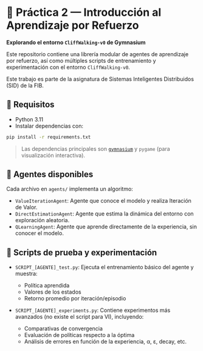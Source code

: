 
# 🧠 Práctica 2 — Introducción al Aprendizaje por Refuerzo

**Explorando el entorno `CliffWalking-v0` de Gymnasium**

Este repositorio contiene una librería modular de agentes de aprendizaje por refuerzo, así como múltiples scripts de entrenamiento y experimentación con el entorno `CliffWalking-v0`.

Este trabajo es parte de la asignatura de Sistemas Inteligentes Distribuidos (SID) de la FIB.

## 🚀 Requisitos

* Python 3.11
* Instalar dependencias con:

```bash
pip install -r requirements.txt
```

> Las dependencias principales son [`gymnasium`](https://gymnasium.farama.org/) y `pygame` (para visualización interactiva).

## 🧠 Agentes disponibles

Cada archivo en `agents/` implementa un algoritmo:

* `ValueIterationAgent`: Agente que conoce el modelo y realiza Iteración de Valor.
* `DirectEstimationAgent`: Agente que estima la dinámica del entorno con exploración aleatoria.
* `QLearningAgent`: Agente que aprende directamente de la experiencia, sin conocer el modelo.

## 🧪 Scripts de prueba y experimentación

* `SCRIPT_[AGENTE]_test.py`:
  Ejecuta el entrenamiento básico del agente y muestra:

  * Política aprendida
  * Valores de los estados
  * Retorno promedio por iteración/episodio

* `SCRIPT_[AGENTE]_experiments.py`:
  Contiene experimentos más avanzados (no existe el script para VI), incluyendo:

  * Comparativas de convergencia
  * Evaluación de políticas respecto a la óptima
  * Análisis de errores en función de la experiencia, α, ε, decay, etc.